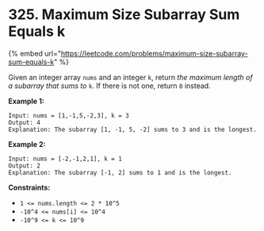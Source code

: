 # 325. Maximum Size Subarray Sum Equals k

{% embed url="https://leetcode.com/problems/maximum-size-subarray-sum-equals-k" %}

Given an integer array `nums` and an integer `k`, return _the maximum length of a subarray that sums to_ `k`. If there is not one, return `0` instead.

&#x20;

**Example 1:**

```
Input: nums = [1,-1,5,-2,3], k = 3
Output: 4
Explanation: The subarray [1, -1, 5, -2] sums to 3 and is the longest.
```

**Example 2:**

```
Input: nums = [-2,-1,2,1], k = 1
Output: 2
Explanation: The subarray [-1, 2] sums to 1 and is the longest.
```

&#x20;

**Constraints:**

* `1 <= nums.length <= 2 * 10^5`
* `-10^4 <= nums[i] <= 10^4`
* `-10^9 <= k <= 10^9`
